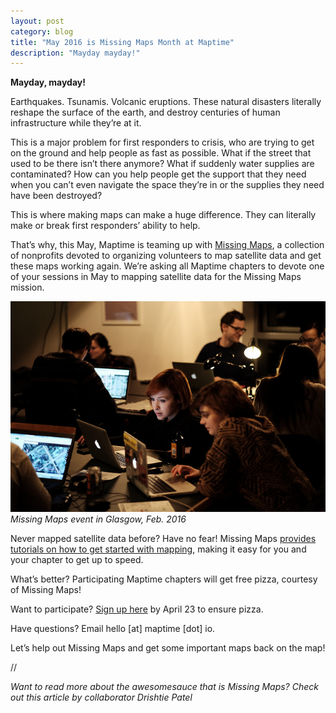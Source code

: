 ```yaml
---
layout: post
category: blog
title: "May 2016 is Missing Maps Month at Maptime"
description: "Mayday mayday!"
---
```

<strong>Mayday, mayday!</strong>

Earthquakes. Tsunamis. Volcanic eruptions. These natural disasters literally reshape the  surface of the earth, and destroy centuries of human infrastructure while they’re at it.

This is a major problem for first responders to crisis, who are trying to get on the ground and help people as fast as possible. What if the street that used to be there isn’t there anymore? What if suddenly water supplies are contaminated? How can you help people get the support that they need when you can’t even navigate the space they’re in or the supplies they need have been destroyed?

This is where making maps can make a huge difference. They can literally make or break first responders’ ability to help. 

That’s why, this May, Maptime is teaming up with [Missing Maps](http://www.missingmaps.org/), a collection of nonprofits devoted to organizing volunteers to map satellite data and get these maps working again.  We’re asking all Maptime chapters to devote one of your sessions in May to mapping satellite data for the Missing Maps mission.

<img src="img/missing-maps-glasgow.jpg"><br>
<em>Missing Maps event in Glasgow, Feb. 2016</em>

Never mapped satellite data before? Have no fear! Missing Maps [provides tutorials on how to get started with mapping](http://www.missingmaps.org/contribute/#learn), making it easy for you and your chapter to get up to speed. 

What’s better? Participating Maptime chapters will get free pizza, courtesy of Missing Maps! 

Want to participate? [Sign up here](https://docs.google.com/forms/d/1hYq9bAcjFu8bbkWMD0NzxG-Z6bHsVPsTIulz6lPuMcs/viewform) by April 23 to ensure pizza.

Have questions? Email hello [at] maptime [dot] io.

Let’s help out Missing Maps and get some important maps back on the map!

//

<em>Want to read more about the awesomesauce that is Missing Maps? Check out this article by collaborator Drishtie Patel</em>

